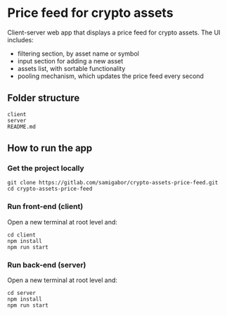# Price feed for crypto assets

Client-server web app that displays a price feed for crypto assets. The UI includes:

- filtering section, by asset name or symbol
- input section for adding a new asset
- assets list, with sortable functionality
- pooling mechanism, which updates the price feed every second

## Folder structure

```
client
server
README.md
```

## How to run the app

### Get the project locally

```
git clone https://gitlab.com/samigabor/crypto-assets-price-feed.git
cd crypto-assets-price-feed
```

### Run front-end (client)

Open a new terminal at root level and:

```
cd client
npm install
npm run start
```

### Run back-end (server)

Open a new terminal at root level and:

```
cd server
npm install
npm run start
```
